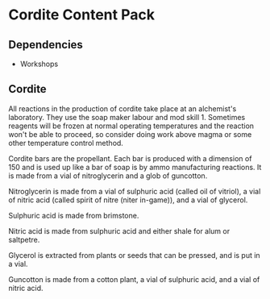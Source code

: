 # Cordite Content Pack

## Dependencies

- Workshops

## Cordite

All reactions in the production of cordite take place at an alchemist's laboratory.
They use the soap maker labour and mod skill 1.
Sometimes reagents will be frozen at normal operating temperatures and the reaction won't be able to proceed, so consider doing work above magma or some other temperature control method.

Cordite bars are the propellant.
Each bar is produced with a dimension of 150 and is used up like a bar of soap is by ammo manufacturing reactions.
It is made from a vial of nitroglycerin and a glob of guncotton.

Nitroglycerin is made from a vial of sulphuric acid (called oil of vitriol), a vial of nitric acid (called spirit of nitre (niter in-game)), and a vial of glycerol.

Sulphuric acid is made from brimstone.

Nitric acid is made from sulphuric acid and either shale for alum or saltpetre.

Glycerol is extracted from plants or seeds that can be pressed, and is put in a vial.

Guncotton is made from a cotton plant, a vial of sulphuric acid, and a vial of nitric acid.
